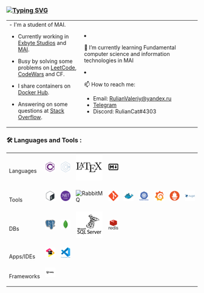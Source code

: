 
### [![Typing SVG](https://readme-typing-svg.herokuapp.com?color=%2336BCF7&lines=Hi+there+👋,+my+name+is+Valeriy)](https://git.io/typing-svg)

<table>
         <tr> 
                  <td>
- I'm a student of MAI.

- Currently working in [Exbyte Studios](https://vk.com/exbytestudios) and [MAI](https://mai.ru/).

- Busy by solving some problems on [LeetCode](https://leetcode.com/DeoEsor/), [CodeWars](https://www.codewars.com/users/DeoEsor) and CF.

- I share containers on [Docker Hub](https://hub.docker.com/u/deoesor). 
- Answering on some questions at [Stack Overflow](https://stackoverflow.com/users/20314269/valeriy-vartumyan).
                  </td>
                  <td>
- 🌱 I’m currently learning Fundamental computer science and information technologies in MAI
- 📫 How to reach me: 
   - Email: RulianValeriy@yandex.ru
   - [Telegram](https://t.me/DeosEsor)
   - Discord: RulianCat#4303
                  </td>
         </tr>
</table>

### :hammer_and_wrench: Languages and Tools :
<table>
         <tr> 
                  <td>Languages</td>
                  <td>
                           <img src="https://github.com/devicons/devicon/blob/master/icons/csharp/csharp-line.svg" title="CSharp" width="70"/>&nbsp;
                  </td>
                  <td>
                           <img src="https://github.com/devicons/devicon/blob/master/icons/cplusplus/cplusplus-line.svg" title="Cpp" width="70"/>&nbsp;
                  </td>
                  <td>
                           <img src="https://github.com/devicons/devicon/blob/master/icons/latex/latex-original.svg" title="LaTex" width="70"/>&nbsp;
                  </td>
                  <td>
                           <img src="https://github.com/devicons/devicon/blob/master/icons/markdown/markdown-original.svg" title="markdown" width="70"/>&nbsp;
                  </td>
         </tr>
         <tr> 
                  <td>Tools</td>
                  <td>
                           <img src="https://github.com/devicons/devicon/blob/master/icons/bash/bash-original.svg" title="Bash" width="70"/>&nbsp;
                  </td>
                  <td>
                           <img src="https://github.com/devicons/devicon/blob/master/icons/dotnetcore/dotnetcore-original.svg" title=".NET" width="70"/>&nbsp;
                  </td>
                  <td>
                           <img src="https://cdn.worldvectorlogo.com/logos/rabbitmq.svg" title="RabbitMQ" width="70"/>&nbsp;
                  </td>
                  <td>
                           <img src="https://github.com/devicons/devicon/blob/master/icons/git/git-original.svg" title="Git" width="70"/>&nbsp;
                  </td>
                  <td>
                           <img src="https://github.com/devicons/devicon/blob/master/icons/docker/docker-original.svg" title="Docker" width="70"/>&nbsp;
                  </td>
                  <td>
                           <img src="https://github.com/devicons/devicon/blob/master/icons/kubernetes/kubernetes-plain-wordmark.svg" title="k8s" width="70"/>&nbsp;
                  </td>
                  <td>
                           <img src="https://github.com/devicons/devicon/blob/master/icons/grafana/grafana-original.svg" title="Graphana" width="70"/>&nbsp;
                  </td>
                  <td>
                           <img src="https://github.com/devicons/devicon/blob/master/icons/prometheus/prometheus-original.svg" title="Prometheus" width="70"/>&nbsp;
                  </td>
                  <td>
                           <img src="https://github.com/devicons/devicon/blob/master/icons/nuget/nuget-original-wordmark.svg" title="Nuget" width="70"/>&nbsp;
                  </td>
         </tr>
         <tr>
                  <td>DBs</td>
                  <td>
                           <img src="https://github.com/devicons/devicon/blob/master/icons/postgresql/postgresql-original.svg" title="PostgreSQL" width="70"/>&nbsp;
                  </td>
                  <td>
                           <img src="https://github.com/devicons/devicon/blob/master/icons/mongodb/mongodb-original.svg" title="Mongo DB" width="70"/>&nbsp;
                  </td>
                  <td>
                           <img src="https://github.com/devicons/devicon/blob/master/icons/microsoftsqlserver/microsoftsqlserver-plain-wordmark.svg" title="MS SQL" width="70"/>&nbsp;
                  </td>
                  <td>
                           <img src="https://github.com/devicons/devicon/blob/master/icons/redis/redis-original-wordmark.svg" title="Redis" width="70"/>&nbsp;
                  </td>
         </tr>
         <tr> 
                  <td>Apps/IDEs</td>
                  <td>
                           <img src="https://github.com/devicons/devicon/blob/master/icons/jetbrains/jetbrains-original.svg" title="Rider" width="70"/>&nbsp;
                  </td>
                  <td>
                           <img src="https://github.com/devicons/devicon/blob/master/icons/vscode/vscode-original-wordmark.svg" title="VS Code" width="70"/>&nbsp;
                  </td>
         </tr>
         <tr>
                  <td>Frameworks</td>
                  <td>
                           <img src="https://github.com/devicons/devicon/blob/master/icons/unity/unity-original-wordmark.svg" title="Unity" width="70"/>&nbsp;
                  </td>
         </tr>
</table>
